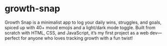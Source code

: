 # growth-snap
Growth Snap is a minimalist app to log your daily wins, struggles, and goals, spiced up with 40+ mood emojis and a light/dark mode toggle. Built from scratch with HTML, CSS, and JavaScript, it’s my first project as a web dev—perfect for anyone who loves tracking growth with a fun twist!
